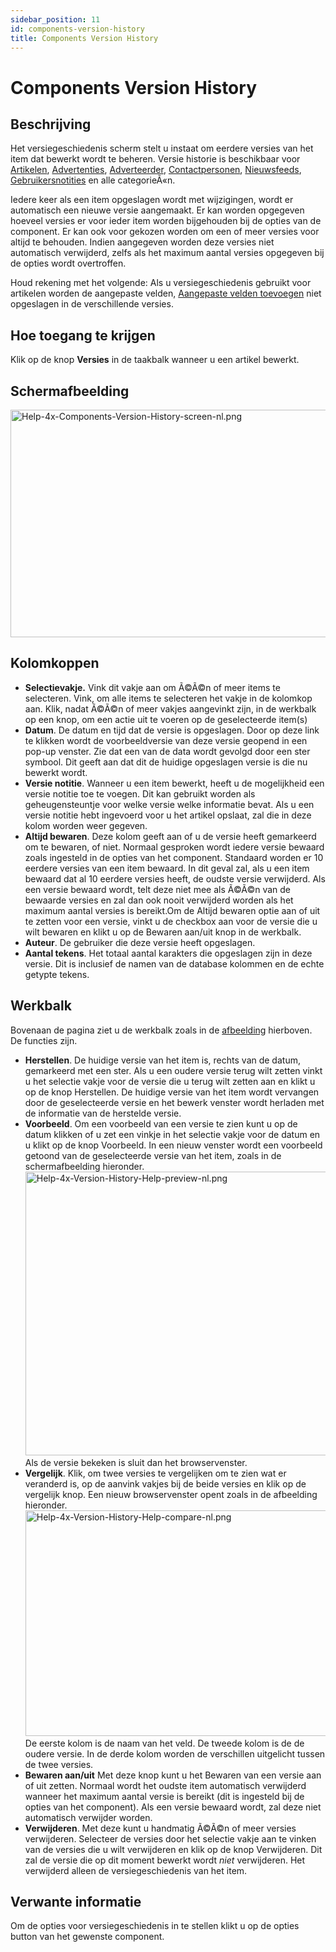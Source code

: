 ```yaml
---
sidebar_position: 11
id: components-version-history
title: Components Version History
---
```

# Components Version History
## Beschrijving

Het versiegeschiedenis scherm stelt u instaat om eerdere versies van het
item dat bewerkt wordt te beheren. Versie historie is beschikbaar voor
[Artikelen](https://docs.joomla.org/Help4.x:Articles:_Edit/nl "Help4.x:Articles: Edit/nl"),
[Advertenties](https://docs.joomla.org/Help4.x:Banners:_Edit/nl "Help4.x:Banners: Edit/nl"),
[Adverteerder](https://docs.joomla.org/Help4.x:Banners:_New_or_Edit_Client/nl "Help4.x:Banners: New or Edit Client/nl"),
[Contactpersonen](https://docs.joomla.org/Help4.x:Contacts:_Edit/nl "Help4.x:Contacts: Edit/nl"),
[Nieuwsfeeds](https://docs.joomla.org/Help4.x:News_Feeds:_Edit/nl "Help4.x:News Feeds: Edit/nl"),
[Gebruikersnotities](https://docs.joomla.org/Help4.x:User_Notes:_New_or_Edit/nl "Help4.x:User Notes: New or Edit/nl")
en alle categorieÃ«n.

Iedere keer als een item opgeslagen wordt met wijzigingen, wordt er
automatisch een nieuwe versie aangemaakt. Er kan worden opgegeven
hoeveel versies er voor ieder item worden bijgehouden bij de opties van
de component. Er kan ook voor gekozen worden om een of meer versies voor
altijd te behouden. Indien aangegeven worden deze versies niet
automatisch verwijderd, zelfs als het maximum aantal versies opgegeven
bij de opties wordt overtroffen.

Houd rekening met het volgende: Als u versiegeschiedenis gebruikt voor
artikelen worden de aangepaste velden, [Aangepaste velden
toevoegen](https://docs.joomla.org/J3.x:Adding_custom_fields/nl "J3.x:Adding custom fields/nl")
niet opgeslagen in de verschillende versies.

## Hoe toegang te krijgen

Klik op de knop **Versies** in de taakbalk wanneer u een artikel
bewerkt.

## Schermafbeelding

<img
src="https://docs.joomla.org/images/thumb/b/bc/Help-4x-Components-Version-History-screen-nl.png/600px-Help-4x-Components-Version-History-screen-nl.png"
decoding="async"
srcset="https://docs.joomla.org/images/thumb/b/bc/Help-4x-Components-Version-History-screen-nl.png/900px-Help-4x-Components-Version-History-screen-nl.png 1.5x, https://docs.joomla.org/images/thumb/b/bc/Help-4x-Components-Version-History-screen-nl.png/1200px-Help-4x-Components-Version-History-screen-nl.png 2x"
data-file-width="1610" data-file-height="977" width="600" height="364"
alt="Help-4x-Components-Version-History-screen-nl.png" />

## Kolomkoppen

- **Selectievakje.** Vink dit vakje aan om Ã©Ã©n of meer items te
  selecteren. Vink, om alle items te selecteren het vakje in de kolomkop
  aan. Klik, nadat Ã©Ã©n of meer vakjes aangevinkt zijn, in de werkbalk
  op een knop, om een actie uit te voeren op de geselecteerde item(s)
- **Datum**. De datum en tijd dat de versie is opgeslagen. Door op deze
  link te klikken wordt de voorbeeldversie van deze versie geopend in
  een pop-up venster. Zie dat een van de data wordt gevolgd door een
  ster symbool. Dit geeft aan dat dit de huidige opgeslagen versie is
  die nu bewerkt wordt.
- **Versie notitie**. Wanneer u een item bewerkt, heeft u de
  mogelijkheid een versie notitie toe te voegen. Dit kan gebruikt worden
  als geheugensteuntje voor welke versie welke informatie bevat. Als u
  een versie notitie hebt ingevoerd voor u het artikel opslaat, zal die
  in deze kolom worden weer gegeven.
- **Altijd bewaren**. Deze kolom geeft aan of u de versie heeft
  gemarkeerd om te bewaren, of niet. Normaal gesproken wordt iedere
  versie bewaard zoals ingesteld in de opties van het component.
  Standaard worden er 10 eerdere versies van een item bewaard. In dit
  geval zal, als u een item bewaard dat al 10 eerdere versies heeft, de
  oudste versie verwijderd. Als een versie bewaard wordt, telt deze niet
  mee als Ã©Ã©n van de bewaarde versies en zal dan ook nooit verwijderd
  worden als het maximum aantal versies is bereikt.Om de Altijd bewaren
  optie aan of uit te zetten voor een versie, vinkt u de checkbox aan
  voor de versie die u wilt bewaren en klikt u op de Bewaren aan/uit
  knop in de werkbalk.
- **Auteur**. De gebruiker die deze versie heeft opgeslagen.
- **Aantal tekens**. Het totaal aantal karakters die opgeslagen zijn in
  deze versie. Dit is inclusief de namen van de database kolommen en de
  echte getypte tekens.

## Werkbalk

Bovenaan de pagina ziet u de werkbalk zoals in de
[afbeelding](#screenshot) hierboven. De functies zijn.

- **Herstellen**. De huidige versie van het item is, rechts van de
  datum, gemarkeerd met een ster. Als u een oudere versie terug wilt
  zetten vinkt u het selectie vakje voor de versie die u terug wilt
  zetten aan en klikt u op de knop Herstellen. De huidige versie van het
  item wordt vervangen door de geselecteerde versie en het bewerk
  venster wordt herladen met de informatie van de herstelde versie.
- **Voorbeeld**. Om een voorbeeld van een versie te zien kunt u op de
  datum klikken of u zet een vinkje in het selectie vakje voor de datum
  en u klikt op de knop Voorbeeld. In een nieuw venster wordt een
  voorbeeld getoond van de geselecteerde versie van het item, zoals in
  de schermafbeelding hieronder. <img
  src="https://docs.joomla.org/images/thumb/3/3c/Help-4x-Version-History-Help-preview-nl.png/600px-Help-4x-Version-History-Help-preview-nl.png"
  decoding="async"
  srcset="https://docs.joomla.org/images/3/3c/Help-4x-Version-History-Help-preview-nl.png 1.5x"
  data-file-width="766" data-file-height="579" width="600" height="454"
  alt="Help-4x-Version-History-Help-preview-nl.png" /> Als de versie
  bekeken is sluit dan het browservenster.
- **Vergelijk**. Klik, om twee versies te vergelijken om te zien wat er
  veranderd is, op de aanvink vakjes bij de beide versies en klik op de
  vergelijk knop. Een nieuw browservenster opent zoals in de afbeelding
  hieronder. <img
  src="https://docs.joomla.org/images/thumb/6/6b/Help-4x-Version-History-Help-compare-nl.png/600px-Help-4x-Version-History-Help-compare-nl.png"
  decoding="async"
  srcset="https://docs.joomla.org/images/thumb/6/6b/Help-4x-Version-History-Help-compare-nl.png/900px-Help-4x-Version-History-Help-compare-nl.png 1.5x, https://docs.joomla.org/images/6/6b/Help-4x-Version-History-Help-compare-nl.png 2x"
  data-file-width="965" data-file-height="581" width="600" height="361"
  alt="Help-4x-Version-History-Help-compare-nl.png" /> De eerste kolom
  is de naam van het veld. De tweede kolom is de de oudere versie. In de
  derde kolom worden de verschillen uitgelicht tussen de twee versies.
- **Bewaren aan/uit** Met deze knop kunt u het Bewaren van een versie
  aan of uit zetten. Normaal wordt het oudste item automatisch
  verwijderd wanneer het maximum aantal versie is bereikt (dit is
  ingesteld bij de opties van het component). Als een versie bewaard
  wordt, zal deze niet automatisch verwijder worden.
- **Verwijderen**. Met deze kunt u handmatig Ã©Ã©n of meer versies
  verwijderen. Selecteer de versies door het selectie vakje aan te
  vinken van de versies die u wilt verwijderen en klik op de knop
  Verwijderen. Dit zal de versie die op dit moment bewerkt wordt *niet*
  verwijderen. Het verwijderd alleen de versiegeschiedenis van het item.

## Verwante informatie

Om de opties voor versiegeschiedenis in te stellen klikt u op de opties
button van het gewenste component.
